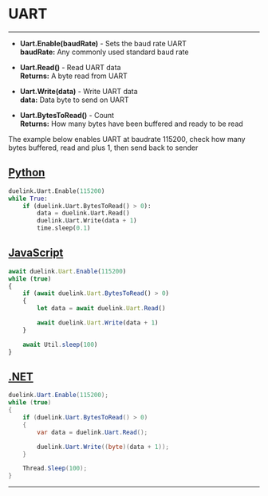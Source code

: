 # UART

---

- **Uart.Enable(baudRate)** - Sets the baud rate UART   <br>
**baudRate:** Any commonly used standard baud rate 

- **Uart.Read()** - Read UART data  <br>
**Returns:** A byte read from UART

- **Uart.Write(data)** - Write UART data <br>
**data:** Data byte to send on UART

- **Uart.BytesToRead()** - Count  <br>
**Returns:** How many bytes have been buffered and ready to be read

The example below enables UART at baudrate 115200, check how many bytes buffered, read and plus 1, then send back to sender

## [Python](#tab/py)
```py
duelink.Uart.Enable(115200)
while True:
    if (duelink.Uart.BytesToRead() > 0):    
        data = duelink.Uart.Read()
        duelink.Uart.Write(data + 1)
        time.sleep(0.1)
```

## [JavaScript](#tab/js)
```js
await duelink.Uart.Enable(115200)
while (true)
{
    if (await duelink.Uart.BytesToRead() > 0)
    {
        let data = await duelink.Uart.Read()

        await duelink.Uart.Write(data + 1)
    }

    await Util.sleep(100)
}
```

## [.NET](#tab/net)
```cs
duelink.Uart.Enable(115200);
while (true)
{
    if (duelink.Uart.BytesToRead() > 0)
    {
        var data = duelink.Uart.Read();

        duelink.Uart.Write((byte)(data + 1));
    }

    Thread.Sleep(100);
}
```

---